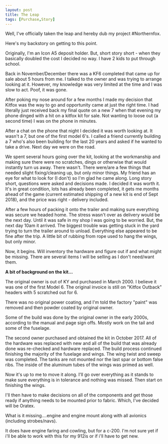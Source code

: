 ```yaml
---
layout: post
title: The Leap
tags: [Purchase,Story]
---
```


Well, I've officially taken the leap and hereby dub my project #Northernfox. 

Here's my backstory on getting to this point. 

Originally, I'm an Icon A5 deposit holder. But, short story short - when they basically doubled the cost I decided no way. I have 2 kids to put through school. 

Back in November/December there was a KF6 completed that came up for sale about 5 hours from me. I talked to the owner and was trying to arrange looking at it. However, my knowledge was very limited at the time and I was slow to act. Poof, it was gone.

After poking my nose around for a few months I made my decision that Kitfox was the way to go and opportunity came at just the right time. I had literally just received back my final quote on a new 7 when that evening my phone dinged with a hit on a kitfox kit for sale. Not wanting to loose out (a second time) I was on the phone in minutes. 

After a chat on the phone that night I decided it was worth looking at. It wasn't a 7, but one of the first model 6's. I called a friend currently building a 7 who's also been building for the last 20 years and asked if he wanted to take a drive. Next day we were on the road. 

We spent several hours going over the kit, looking at the workmanship and making sure there were no scratches, dings or otherwise that would instantly turn us away. There wasn't. There were/are a few things that needed slight fixing/cleaning up, but only minor things. My friend has an eye for what to look for (I don't) so I'm glad he came along. Long story short, questions were asked and decisions made. I decided it was worth it. It's in great condition, lots has already been completed, it gets me months ahead of the game (current estimated shipping of a new kit is end of Sept 2018), and the price was right - delivery included. 

After a few hours of packing it onto the trailer and making sure everything was secure we headed home. The stress wasn't over as delivery would be the next day. Until it was safe in my shop I was going to be worried. But, the next day 10am it arrived. The biggest trouble was getting stuck in the yard trying to turn the trailer around to unload. Everything else appeared to be fine after the trip. A little bit of rubbing from rope used to hang the wings, but only minor. 

Now, it begins. Will inventory the hardware and figure out if and what might be missing. There are several items I will be selling as I don't need/want them. 

**A bit of background on the kit...**

The original owner is out of KY and purchased in March 2000. I believe it was one of the first Model 6. The original invoice is still on "Kitfox Outback" headers with 5 scratched out for 6. 

There was no original power coating, and I'm told the factory "paint" was removed and then powder coated by original owner. 

Some of the build was done by the original owner in the early 2000s, according to the manual and page sign offs. Mostly work on the tail and some of the fuselage. 

The second owner purchased and obtained the kit in October 2017. All of the hardware was replaced with new and all of the build that was already done was re-checked and hardware replaced. The build process continued finishing the majority of the fuselage and wings. The wing twist and sweep was completed. The tanks are not mounted nor the last spar or bottom false ribs. The inside of the aluminum tubes of the wings was primed as well. 

Now it's up to me to move it along. I'll go over everything as it stands to make sure everything is in tolerance and nothing was missed. Then start on finishing the wings. 

I'll then have to make decisions on all of the components and get those ready if anything needs to be mounted prior to fabric. Which, I've decided will be Oratex. 

What is it missing....engine and engine mount along with all avionics (including strobes/navs). 

It does have engine faring and cowling, but for a c-200. I'm not sure yet if i'll be able to work with this for my 912is or if i'll have to get new. 
